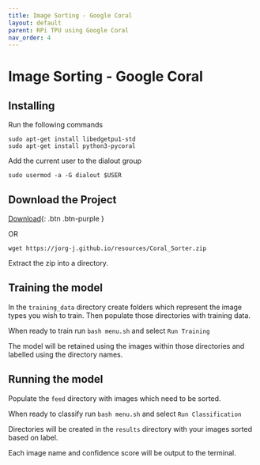 ```yaml
---
title: Image Sorting - Google Coral
layout: default
parent: RPi TPU using Google Coral
nav_order: 4
---
```


# Image Sorting - Google Coral

## Installing

Run the following commands

```
sudo apt-get install libedgetpu1-std
sudo apt-get install python3-pycoral
```

Add the current user to the dialout group

```
sudo usermod -a -G dialout $USER
```

## Download the Project

[Download](https://jorg-j.github.io/resources/Coral_Sorter.zip){: .btn .btn-purple }

OR

`wget https://jorg-j.github.io/resources/Coral_Sorter.zip`

Extract the zip into a directory.

## Training the model

In the `training_data` directory create folders which represent the image types you wish to train. Then populate those directories with training data.

When ready to train run `bash menu.sh` and select `Run Training`

The model will be retained using the images within those directories and labelled using the directory names.

## Running the model

Populate the `feed` directory with images which need to be sorted.

When ready to classify run `bash menu.sh` and select `Run Classification`

Directories will be created in the `results` directory with your images sorted based on label.

Each image name and confidence score will be output to the terminal.